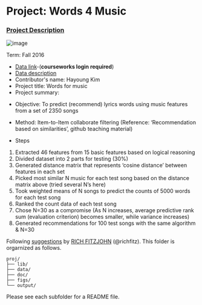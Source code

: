 # Project: Words 4 Music

### [Project Description](doc/Project4_desc.md)

![image](http://cdn.newsapi.com.au/image/v1/f7131c018870330120dbe4b73bb7695c?width=650)

Term: Fall 2016

+ [Data link](https://courseworks2.columbia.edu/courses/11849/files/folder/Project_Files?preview=763391)-(**courseworks login required**)
+ [Data description](doc/readme.html)
+ Contributor's name: Hayoung Kim
+ Project title: Words for music
+ Project summary: 

* Objective: To predict (recommend) lyrics words using music features from a set of 2350 songs
* Method: Item-to-Item collaborate filtering (Reference: ‘Recommendation based on similarities’, github teaching material) 

* Steps
1. Extracted 46 features from 15 basic features based on logical reasoning
2. Divided dataset into 2 parts for testing (30%)
3. Generated distance matrix that represents ‘cosine distance’ between features in each set
4. Picked most similar N music for each test song based on the distance matrix above (tried several N’s here)
5. Took weighted means of N songs to predict the counts of 5000 words for each test song
6. Ranked the count data of each test song
7. Chose N=30 as a compromise (As N increases, average predictive rank sum (evaluation criterion) becomes smaller, while variance increases)
8. Generated recommendations for 100 test songs with the same algorithm & N=30
	
Following [suggestions](http://nicercode.github.io/blog/2013-04-05-projects/) by [RICH FITZJOHN](http://nicercode.github.io/about/#Team) (@richfitz). This folder is orgarnized as follows.

```
proj/
├── lib/
├── data/
├── doc/
├── figs/
└── output/
```

Please see each subfolder for a README file.
